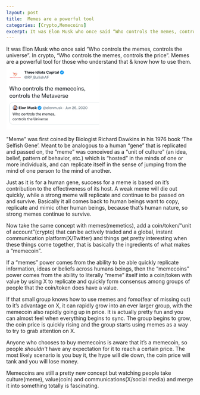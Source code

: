 ```yaml
---
layout: post
title:  Memes are a powerful tool
categories: [Crypto,Memecoins]
excerpt: It was Elon Musk who once said “Who controls the memes, controls the universe”. In crypto it's “Who controls the memes, controls the memecoin price”. Memes are a powerful tool for those who understand that & know how to use them.
---
```


 It was Elon Musk who once said “Who controls the memes, controls the universe”. In crypto, “Who controls the memes, controls the price”. Memes are a powerful tool for those who understand that & know how to use them.
 ![Elon Tweet](/images/elontweet.png)

"Meme” was first coined by Biologist Richard Dawkins in his 1976 book ‘The Selfish Gene’. Meant to be analogous to a human “gene” that is replicated and passed on, the “meme” was conceived as a “unit of culture” (an idea, belief, pattern of behavior, etc.) which is “hosted” in the minds of one or more individuals, and can replicate itself in the sense of jumping from the mind of one person to the mind of another.

Just as it is for a human gene, success for a meme is based on it’s contribution to the effectiveness of its host. A weak meme will die out quickly, while a strong meme will replicate and continue to be passed on and survive. Basically it all comes back to human beings want to copy, replicate and mimic other human beings, because that’s human nature, so strong memes continue to survive.

Now take the same concept with memes(memetics), add a coin/token/“unit of account”(crypto) that can be actively traded and a global, instant communication platform(X/Twitter) and things get pretty interesting when these things come together, that is basically the ingredients of what makes a “memecoin”.

If a “memes” power comes from the ability to be able quickly replicate information, ideas or beliefs across humans beings, then the “memecoins” power comes from the ability to literally “meme” itself into a coin/token with value by using X to replicate and quickly form consensus among groups of people that the coin/token does have a value.

If that small group knows how to use memes and fomo(fear of missing out) to it’s advantage on X, it can rapidly grow into an ever larger group, with the memecoin also rapidly going up in price. It is actually pretty fun and you can almost feel when everything begins to sync. The group begins to grow, the coin price is quickly rising and the group starts using memes as a way to try to grab attention on X.

Anyone who chooses to buy memecoins is aware that it’s a memecoin, so people *shouldn't* have any expectation for it to reach a certain price. The most likely scenario is you buy it, the hype will die down, the coin price will tank and you will lose money.

Memecoins are still a pretty new concept but watching people take culture(meme), value(coin) and communications(X/social media) and merge it into something totally is fascinating.

